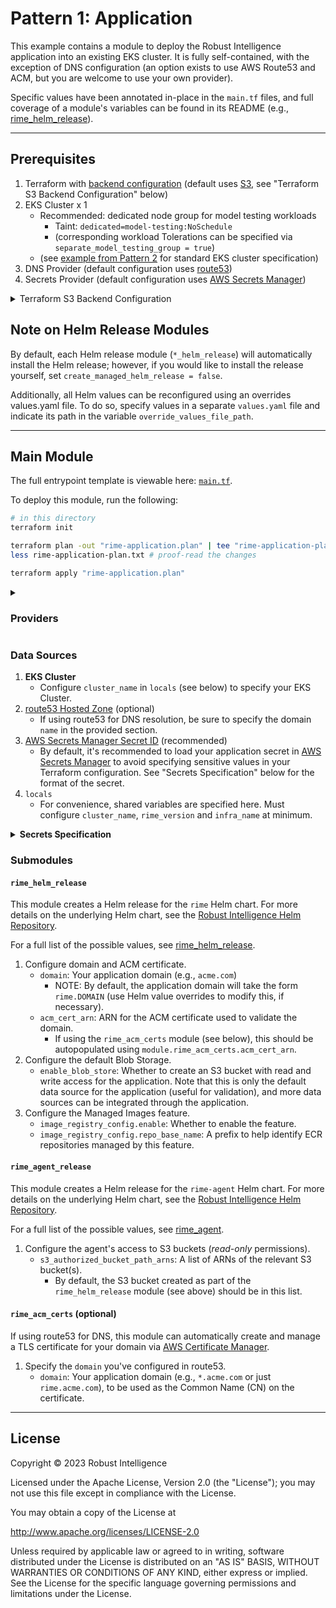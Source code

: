 # Pattern 1: Application
This example contains a module to deploy the Robust Intelligence application into an existing EKS cluster. It is fully self-contained, with the exception of DNS configuration (an option exists to use AWS Route53 and ACM, but you are welcome to use your own provider).

Specific values have been annotated in-place in the `main.tf` files, and full coverage of a module's variables can be found in its README (e.g., [rime_helm_release](../../rime_helm_release/README.md)).

---

## Prerequisites
1. Terraform with [backend configuration](https://developer.hashicorp.com/terraform/language/settings/backends/configuration) (default uses [S3](https://aws.amazon.com/s3/), see "Terraform S3 Backend Configuration" below)
2. EKS Cluster x 1
    - Recommended: dedicated node group for model testing workloads
        - Taint: `dedicated=model-testing:NoSchedule`
        - (corresponding workload Tolerations can be specified via `separate_model_testing_group = true`)
    - (see [example from Pattern 2](../cluster_and_rime/README.md) for standard EKS cluster specification)
3. DNS Provider (default configuration uses [route53](https://aws.amazon.com/route53/))
4. Secrets Provider (default configuration uses [AWS Secrets Manager](https://aws.amazon.com/secrets-manager/))

<details>
<summary>Terraform S3 Backend Configuration</summary>

<br />

For the cluster module (`./backend.tf`):
```terraform
terraform {
  backend "s3" {
    region  = "<REGION>"
    bucket  = "rime-acme-tfstate"
    key     = "tfstates/rime/state-cluster.tfstate"
    encrypt = true
  }
}
```

For the application module (`./application/backend.tf`):
```terraform
terraform {
  backend "s3" {
    region  = "<REGION>"
    bucket  = "rime-acme-tfstate"
    key     = "tfstates/rime/state-application.tfstate"
    encrypt = true
  }
}
```
</details>

## Note on Helm Release Modules
By default, each Helm release module (`*_helm_release`) will automatically install the Helm release; however, if you would like to install the release yourself, set `create_managed_helm_release = false`.

Additionally, all Helm values can be reconfigured using an overrides values.yaml file. To do so, specify values in a separate `values.yaml` file and indicate its path in the variable `override_values_file_path`.

---

## Main Module
The full entrypoint template is viewable here: [`main.tf`](main.tf).

To deploy this module, run the following:
```bash
# in this directory
terraform init

terraform plan -out "rime-application.plan" | tee "rime-application-plan.txt"
less rime-application-plan.txt # proof-read the changes

terraform apply "rime-application.plan"
```

<details>
<summary><h3>Providers</h3></summary>

Be sure that the `aws` provider is correctly configured (at minimum, you'll need to specify your `region`).

Otherwise, you should not have to modify this section.

</details>

### Data Sources
1. **EKS Cluster**
    - Configure `cluster_name` in `locals` (see below) to specify your EKS Cluster.
2. [route53 Hosted Zone](https://registry.terraform.io/providers/hashicorp/aws/latest/docs/resources/route53_zone) (optional)
    - If using route53 for DNS resolution, be sure to specify the domain `name` in the provided section.
3. [AWS Secrets Manager Secret ID](https://registry.terraform.io/providers/hashicorp/aws/latest/docs/resources/secretsmanager_secret_version) (recommended)
    - By default, it's recommended to load your application secret in [AWS Secrets Manager](https://aws.amazon.com/secrets-manager/) to avoid specifying sensitive values in your Terraform configuration. See "Secrets Specification" below for the format of the secret.
4. `locals`
    - For convenience, shared variables are specified here. Must configure `cluster_name`, `rime_version` and `infra_name` at minimum.

<details>
<summary><b>Secrets Specification</b></summary>

The full secrets specification is listed below.

Note that in this sample template, only `rime_jwt`, `admin_username`, `admin_password`, and `docker-logins` are referenced; however, you are free to populate and reference additional values in your Terraform template as desired.

**Required Secrets**

- `rime_jwt`: Your RI product license (will be provided by your SA)
- `admin_username`: Email address of your main Administrator account
- `admin_password`: One-time password of your main Administrator account (will be reset on first login)
- `docker-logins`: Read credentials for the RI private container registry (will be provided by your SA)

**Optional Secrets**

- `oauth_client_id`, `oauth_client_secret`, and `oauth_well_known_url`: OIDC configuration for single sign-on
    - (search "SSO" at https://docs.rime.dev/)
- `smtp_email`, `smtp_password`, `smtp_server`, and `smtp_port`: SMTP configuration for email notifications
    - (search "Notifications" at https://docs.rime.dev/)
- `datadog-api-key` and `rime-user`: DataDog API Key (will be provided by your SA) and user tag for log filtering

```json
{
  "rime_jwt": "",
  "admin_username": "",
  "admin_password": "",
  "docker-logins": [
   {
     "docker-server": "",
     "docker-username": "",
     "docker-password": ""
   }
 ],
  "oauth_client_id": "",
  "oauth_client_secret": "",
  "oauth_well_known_url": "",
  "smtp_email": "",
  "smtp_password": "",
  "smtp_server": "",
  "smtp_port": "",
  "datadog-api-key": "",
  "rime-user": ""
}
```

</details>

### Submodules
#### `rime_helm_release`
This module creates a Helm release for the `rime` Helm chart. For more details on the underlying Helm chart, see the [Robust Intelligence Helm Repository](https://github.com/RobustIntelligence/helm).

For a full list of the possible values, see [rime_helm_release](../../rime_helm_release/README.md).

1. Configure domain and ACM certificate.
    - `domain`: Your application domain (e.g., `acme.com`)
        - NOTE: By default, the application domain will take the form `rime.DOMAIN` (use Helm value overrides to modify this, if necessary).
    - `acm_cert_arn`: ARN for the ACM certificate used to validate the domain.
        - If using the `rime_acm_certs` module (see below), this should be autopopulated using `module.rime_acm_certs.acm_cert_arn`.
2. Configure the default Blob Storage.
    - `enable_blob_store`: Whether to create an S3 bucket with read and write access for the application. Note that this is only the default data source for the application (useful for validation), and more data sources can be integrated through the application.
3. Configure the Managed Images feature.
    - `image_registry_config.enable`: Whether to enable the feature.
    - `image_registry_config.repo_base_name`: A prefix to help identify ECR repositories managed by this feature.

#### `rime_agent_release`
This module creates a Helm release for the `rime-agent` Helm chart. For more details on the underlying Helm chart, see the [Robust Intelligence Helm Repository](https://github.com/RobustIntelligence/helm).

For a full list of the possible values, see [rime_agent](../../rime_agent/README.md).

1. Configure the agent's access to S3 buckets (_read-only_ permissions).
    - `s3_authorized_bucket_path_arns`: A list of ARNs of the relevant S3 bucket(s).
        - By default, the S3 bucket created as part of the `rime_helm_release` module (see above) should be in this list.

#### `rime_acm_certs` (optional)
If using route53 for DNS, this module can automatically create and manage a TLS certificate for your domain via [AWS Certificate Manager](https://aws.amazon.com/certificate-manager/).

1. Specify the `domain` you've configured in route53.
    - `domain`: Your application domain (e.g., `*.acme.com` or just `rime.acme.com`), to be used as the Common Name (CN) on the certificate.

---

## License

Copyright &copy; 2023 Robust Intelligence

Licensed under the Apache License, Version 2.0 (the "License"); you may not use this file except in compliance with the License.

You may obtain a copy of the License at

<http://www.apache.org/licenses/LICENSE-2.0>

Unless required by applicable law or agreed to in writing, software distributed under the License is distributed on an "AS IS" BASIS, WITHOUT WARRANTIES OR CONDITIONS OF ANY KIND, either express or implied.
See the License for the specific language governing permissions and limitations under the License.
